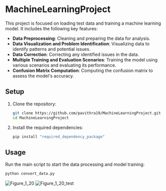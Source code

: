 # MachineLearningProject

This project is focused on loading test data and training a machine learning model. It includes the following key features:

- **Data Preprocessing**: Cleaning and preparing the data for analysis.
- **Data Visualization and Problem Identification**: Visualizing data to identify patterns and potential issues.
- **Data Correction**: Correcting any identified issues in the data.
- **Multiple Training and Evaluation Scenarios**: Training the model using various scenarios and evaluating its performance.
- **Confusion Matrix Computation**: Computing the confusion matrix to assess the model's accuracy.

## Setup

1. Clone the repository:
   ```sh
   git clone https://github.com/pavithra19/MachineLearningProject.git
   cd MachineLearningProject
   ```

2. Install the required dependencies:
   ```sh
   pip install "required_dependency_package"
   ```

## Usage

Run the main script to start the data processing and model training:
```sh
python convert_data.py
```

![Figure_1_20](https://github.com/user-attachments/assets/7f1dbe72-c3bd-438b-8e53-00740edb7e29)
![Figure_1_20_test](https://github.com/user-attachments/assets/3c15f910-1829-498c-8257-26dc730b9f16)

